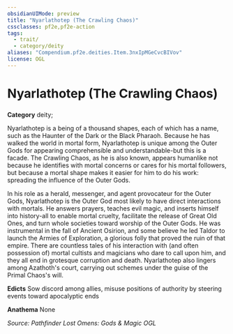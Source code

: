 ```yaml
---
obsidianUIMode: preview
title: "Nyarlathotep (The Crawling Chaos)"
cssclasses: pf2e,pf2e-action
tags:
  - trait/
  - category/deity
aliases: "Compendium.pf2e.deities.Item.3nxIpMGeCvcBIVov"
license: OGL
---
```

# Nyarlathotep (The Crawling Chaos)

### 

**Category** deity; 




Nyarlathotep is a being of a thousand shapes, each of which has a name, such as the Haunter of the Dark or the Black Pharaoh. Because he has walked the world in mortal form, Nyarlathotep is unique among the Outer Gods for appearing comprehensible and understandable-but this is a facade. The Crawling Chaos, as he is also known, appears humanlike not because he identifies with mortal concerns or cares for his mortal followers, but because a mortal shape makes it easier for him to do his work: spreading the influence of the Outer Gods.

In his role as a herald, messenger, and agent provocateur for the Outer Gods, Nyarlathotep is the Outer God most likely to have direct interactions with mortals. He answers prayers, teaches evil magic, and inserts himself into history-all to enable mortal cruelty, facilitate the release of Great Old Ones, and turn whole societies toward worship of the Outer Gods. He was instrumental in the fall of Ancient Osirion, and some believe he led Taldor to launch the Armies of Exploration, a glorious folly that proved the ruin of that empire. There are countless tales of his interaction with (and often possession of) mortal cultists and magicians who dare to call upon him, and they all end in grotesque corruption and death. Nyarlathotep also lingers among Azathoth's court, carrying out schemes under the guise of the Primal Chaos's will.

**Edicts** Sow discord among allies, misuse positions of authority by steering events toward apocalyptic ends

**Anathema** None

*Source: Pathfinder Lost Omens: Gods & Magic*
*OGL*